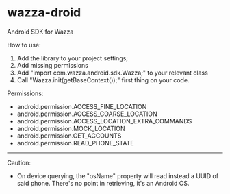 wazza-droid
===========

Android SDK for Wazza

How to use:
1. Add the library to your project settings;
2. Add missing permissions
3. Add "import com.wazza.android.sdk.Wazza;" to your relevant class
4. Call "Wazza.init(getBaseContext());" first thing on your code.

Permissions:
* android.permission.ACCESS_FINE_LOCATION
* android.permission.ACCESS_COARSE_LOCATION
* android.permission.ACCESS_LOCATION_EXTRA_COMMANDS
* android.permission.MOCK_LOCATION
* android.permission.GET_ACCOUNTS
* android.permission.READ_PHONE_STATE
    
----
Caution:
 * On device querying, the "osName" property will read instead a UUID of said phone. There's no point in retrieving, it's an Android OS.